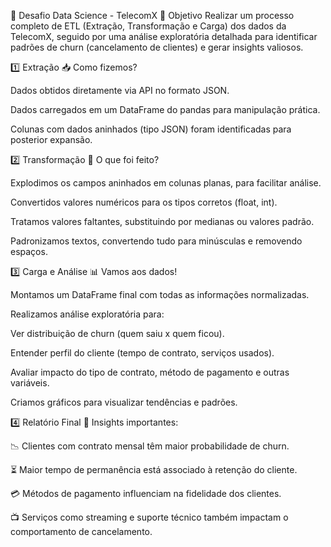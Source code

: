 🚀 Desafio Data Science - TelecomX
🎯 Objetivo
Realizar um processo completo de ETL (Extração, Transformação e Carga) dos dados da TelecomX, seguido por uma análise exploratória detalhada para identificar padrões de churn (cancelamento de clientes) e gerar insights valiosos.

1️⃣ Extração
📥 Como fizemos?

Dados obtidos diretamente via API no formato JSON.

Dados carregados em um DataFrame do pandas para manipulação prática.

Colunas com dados aninhados (tipo JSON) foram identificadas para posterior expansão.

2️⃣ Transformação
🔧 O que foi feito?

Explodimos os campos aninhados em colunas planas, para facilitar análise.

Convertidos valores numéricos para os tipos corretos (float, int).

Tratamos valores faltantes, substituindo por medianas ou valores padrão.

Padronizamos textos, convertendo tudo para minúsculas e removendo espaços.

3️⃣ Carga e Análise
📊 Vamos aos dados!

Montamos um DataFrame final com todas as informações normalizadas.

Realizamos análise exploratória para:

Ver distribuição de churn (quem saiu x quem ficou).

Entender perfil do cliente (tempo de contrato, serviços usados).

Avaliar impacto do tipo de contrato, método de pagamento e outras variáveis.

Criamos gráficos para visualizar tendências e padrões.

4️⃣ Relatório Final
📄 Insights importantes:

📉 Clientes com contrato mensal têm maior probabilidade de churn.

⏳ Maior tempo de permanência está associado à retenção do cliente.

💳 Métodos de pagamento influenciam na fidelidade dos clientes.

📺 Serviços como streaming e suporte técnico também impactam o comportamento de cancelamento.
